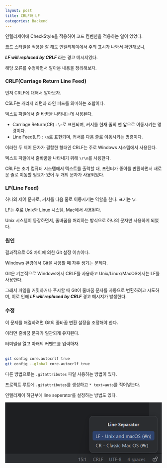```yaml
---
layout: post
title: CRLF와 LF
categories: Backend
---
```


인텔리제이에 CheckStyle을 적용하여 코드 컨벤션을 적용하는 일이 있었다.

코드 스타일을 적용을 잘 해도 인텔리제이에서 주의 표시가 나와서 확인해보니, 

***LF will replaced by CRLF*** 라는 경고 메시지였다.

해당 오류를 수정하면서 알아본 내용을 정리해보자.

### CRLF(Carriage Return Line Feed)

먼저 CRLF에 대해서 알아보자.

CSLF는 캐리지 리턴과 라인 피드를 의미하는 조합이다.

텍스트 파일에서 줄 바꿈을 나타내는데 사용된다.

- Carriage Return(CR) : `\r`로 표현되며, 커서를 현재 줄의 맨 앞으로 이동시키는 명령이다.
- Line Feed(LF) : `\n`로 표현되며, 커서를 다음 줄로 이동시키는 명령이다.

이러한 두 제어 문자가 결합한 형태인 CRLF는 주로 Windows 시스템에서 사용된다.

텍스트 파일에서 줄바꿈을 나타내기 위해 `\r\n`를 사용한다.

CRLF는 초기 컴퓨터 시스템에서 텍스트를 출력할 대, 프린터가 종이를 반환하면서 새로운 줄로 이동할 필요가 있어 두 개의 문자가 사용되었다.


### LF(Line Feed)

하나의 제어 문자로, 커서를 다음 줄로 이동시키는 역할을 한다. 표기는 `\n`

LF는 주로 Unix와 Linux 시스템, Mac에서 사용된다.

Unix 시스템이 등장하면서, 줄바꿈을 처리하는 방식으로 하나의 문자만 사용하게 되었다.

### 원인

결과적으로 OS 차이에 의한 Git 설정 이슈이다.

Windows 환경에서 Git을 사용할 때 자주 생기는 문제다.

Git은 기본적으로 Windows에서 CRLF를 사용하고 Unix/Linux/MacOS에서는 LF를 사용한다.

그래서 파일을 커밋하거나 푸시할 때 Git이 줄바꿈 문자를 자동으로 변환하려고 시도하며, 이로 인해 ***LF will replaced by CRLF*** 경고 메시지가 발생한다.

### 수정

이 문제를 해결하려면 Git의 줄바꿈 변환 설정을 조정해야 한다.

이러면 줄바꿈 문자가 일관되게 유지된다.

터미널을 열고 아래의 커맨드를 입력하자.

```bash

git config core.autocrlf true
git config --global core.autocrlf true

```

다른 방법으로는 `.gitattributes` 파일 사용하는 방법이 있다.

프로젝트 루트에 `.gitattributes`를 생성하고 `* text=auto`를 적어넣는다.

인텔리제이 하단부에 line seperator를 설정하는 방법도 있다.

![abc](/public/img/241202/image-16.png)